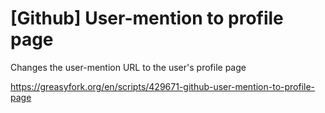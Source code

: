 # [Github] User-mention to profile page

Changes the user-mention URL to the user's profile page

https://greasyfork.org/en/scripts/429671-github-user-mention-to-profile-page
